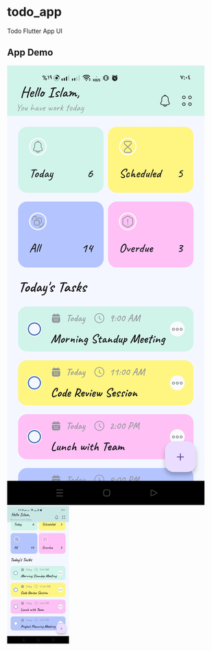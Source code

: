 # todo_app

Todo Flutter App UI

## App Demo

![app demo2](todo_demo/images/home_page_demo1.jpg)
![app demo2](todo_demo/images/home_page_demo2.jpg)
